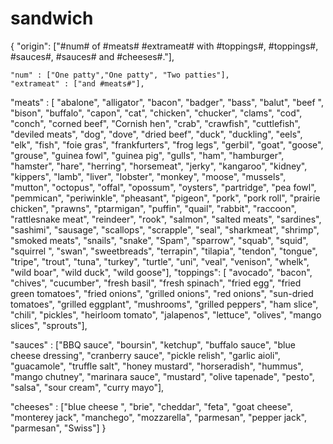 # sandwich


{
	"origin": ["#num# of #meats# #extrameat# with #toppings#, #toppings#, #sauces#, #sauces# and #cheeses#."],
	
	"num" : ["One patty","One patty", "Two patties"],
	"extrameat" : ["and #meats#"],
	
"meats" : [
"abalone",
"alligator",
"bacon",
"badger",
"bass",
"balut",
"beef ",
"bison",
"buffalo",
"capon",
"cat",
"chicken",
"chucker",
"clams",
"cod",
"conch",
"corned beef",
"Cornish hen",
"crab",
"crawfish",
"cuttlefish",
"deviled meats",
"dog",
"dove",
"dried beef",
"duck",
"duckling",
"eels",
"elk",
"fish",
"foie gras",
"frankfurters",
"frog legs",
"gerbil",
"goat",
"goose",
"grouse",
"guinea fowl",
"guinea pig",
"gulls",
"ham",
"hamburger",
"hamster",
"hare",
"herring",
"horsemeat",
"jerky",
"kangaroo",
"kidney",
"kippers",
"lamb",
"liver",
"lobster",
"monkey",
"moose",
"mussels",
"mutton",
"octopus",
"offal",
"opossum",
"oysters",
"partridge",
"pea fowl",
"pemmican",
"periwinkle",
"pheasant",
"pigeon",
"pork",
"pork roll",
"prairie chicken",
"prawns",
"ptarmigan",
"puffin",
"quail",
"rabbit",
"raccoon",
"rattlesnake meat",
"reindeer",
"rook",
"salmon",
"salted meats",
"sardines",
"sashimi",
"sausage",
"scallops",
"scrapple",
"seal",
"sharkmeat",
"shrimp",
"smoked meats",
"snails",
"snake",
"Spam",
"sparrow",
"squab",
"squid",
"squirrel ",
"swan",
"sweetbreads",
"terrapin",
"tilapia",
"tendon",
"tongue",
"tripe",
"trout",
"tuna",
"turkey",
"turtle",
"uni",
"veal",
"venison",
"whelk",
"wild boar",
"wild duck",
"wild goose"],
	"toppings":
[
"avocado",
"bacon",
"chives",
"cucumber",
"fresh basil",
"fresh spinach",
"fried egg",
"fried green tomatoes",
"fried onions",
"grilled onions",
"red onions",
"sun-dried tomatoes",
"grilled eggplant",
"mushrooms",
"grilled peppers",
"ham slice",
"chili",
"pickles",
"heirloom tomato",
"jalapenos",
"lettuce",
"olives",
"mango slices",
"sprouts"],


"sauces" :
["BBQ sauce",
"boursin",
"ketchup",
"buffalo sauce",
"blue cheese dressing",
"cranberry sauce",
"pickle relish",
"garlic aioli",
"guacamole",
"truffle salt",
"honey mustard",
"horseradish",
"hummus",
"mango chutney",
"marinara sauce",
"mustard",
"olive tapenade",
"pesto",
"salsa",
"sour cream",
"curry mayo"],

"cheeses" :
["blue cheese ",
"brie",
"cheddar",
"feta",
"goat cheese",
"monterey jack",
"manchego",
"mozzarella",
"parmesan",
"pepper jack",
"parmesan",
"Swiss"]
}
